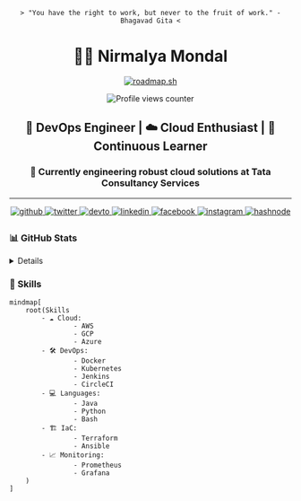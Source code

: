 <div align='center'>

```
> "You have the right to work, but never to the fruit of work." - Bhagavad Gita <
```

# 👨‍💻 Nirmalya Mondal
  [![roadmap.sh](https://roadmap.sh/card/wide/66e351934ffb3bc3b066faa2?variant=dark)](https://roadmap.sh)
  
  ![Profile views counter](https://komarev.com/ghpvc/?username=nirmalyax&&style=flat-square) 
## 🚀 DevOps Engineer | ☁️ Cloud Enthusiast | 🌱 Continuous Learner

### 🔧 Currently engineering robust cloud solutions at Tata Consultancy Services

---
  
<a href="https://github.com/nirmalyax" target="_blank">
<img src=https://img.shields.io/badge/github-%2324292e.svg?&style=for-the-badge&logo=github&logoColor=white alt=github style="margin-bottom: 5px;" />
</a>
<a href="https://twitter.com/Nirmalya26798" target="_blank">
<img src=https://img.shields.io/badge/twitter-%2300acee.svg?&style=for-the-badge&logo=twitter&logoColor=white alt=twitter style="margin-bottom: 5px;" />
</a>
<a href="https://dev.to/nirmalyax" target="_blank">
<img src=https://img.shields.io/badge/dev.to-%2308090A.svg?&style=for-the-badge&logo=dev.to&logoColor=white alt=devto style="margin-bottom: 5px;" />
</a>
<a href="https://linkedin.com/in/iamrishavanand" target="_blank">
<img src=https://img.shields.io/badge/linkedin-%231E77B5.svg?&style=for-the-badge&logo=linkedin&logoColor=white alt=linkedin style="margin-bottom: 5px;" />
</a>
<a href="https://www.facebook.com/Nirmalya Mondal" target="_blank">
<img src=https://img.shields.io/badge/facebook-%232E87FB.svg?&style=for-the-badge&logo=facebook&logoColor=white alt=facebook style="margin-bottom: 5px;" />
</a>
<a href="https://instagram.com/nirmalyax" target="_blank">
<img src=https://img.shields.io/badge/instagram-%23000000.svg?&style=for-the-badge&logo=instagram&logoColor=white alt=instagram style="margin-bottom: 5px;" />
</a>
<a href="https://hashnode.com/@nirmalyax" target="_blank">
<img src=https://img.shields.io/badge/hashnode-%232962FF.svg?&style=for-the-badge&logo=hashnode&logoColor=white alt=hashnode style="margin-bottom: 5px;" />
</a>  


</div>

<summary>

### 📊 GitHub Stats 

</summary> <details>


<div align="center">
    <img src="https://github-readme-stats.vercel.app/api?username=nirmalyax&show_icons=true&theme=radical" alt="GitHub Stats" style="margin-bottom: 5px; width: 49%;" />
    <img src="https://github-readme-streak-stats.herokuapp.com/?user=nirmalyax&theme=radical" alt="GitHub Streak" style="margin-bottom: 5px; width: 49%;" />
    <img src="https://github-readme-stats.vercel.app/api/top-langs/?username=nirmalyax&layout=compact&theme=radical" alt="Top Languages" style="margin-bottom: 5px; width: 49%;" />
    <img src="https://github-profile-summary-cards.vercel.app/api/cards/profile-details?username=nirmalyax&theme=radical" alt="Profile Details" style="margin-bottom: 5px; width: 49%;" />
</div>

</details>

### 💼 Skills

```
mindmap[
    root(Skills
        - ☁️ Cloud:
                - AWS
                - GCP
                - Azure
        - 🛠️ DevOps:
                - Docker
                - Kubernetes
                - Jenkins
                - CircleCI
        - 💻 Languages:
                - Java
                - Python
                - Bash
        - 🏗️ IaC:
                - Terraform
                - Ansible
        - 📈 Monitoring:
                - Prometheus
                - Grafana
    )
]
```   


